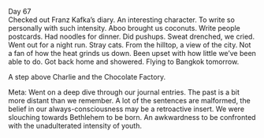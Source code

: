 Day 67  
Checked out Franz Kafka’s diary. An interesting character. To write so personally with such intensity. Aboo brought us coconuts. Write people postcards. Had noodles for dinner. Did pushups. Sweat drenched, we cried. Went out for a night run. Stray cats. From the hilltop, a view of the city. Not a fan of how the heat grinds us down. Been upset with how little we’ve been able to do. Got back home and showered. Flying to Bangkok tomorrow. 

A step above Charlie and the Chocolate Factory. 

Meta: Went on a deep dive through our journal entries. The past is a bit more distant than we remember. A lot of the sentences are malformed, the belief in our always-consciousness may be a retroactive insert. We were slouching towards Bethlehem to be born. An awkwardness to be confronted with the unadulterated intensity of youth.